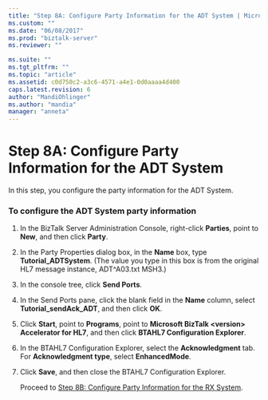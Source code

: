 ```yaml
---
title: "Step 8A: Configure Party Information for the ADT System | Microsoft Docs"
ms.custom: ""
ms.date: "06/08/2017"
ms.prod: "biztalk-server"
ms.reviewer: ""

ms.suite: ""
ms.tgt_pltfrm: ""
ms.topic: "article"
ms.assetid: c0d750c2-a3c6-4571-a4e1-0d0aaaa4d400
caps.latest.revision: 6
author: "MandiOhlinger"
ms.author: "mandia"
manager: "anneta"
---
```

# Step 8A: Configure Party Information for the ADT System
In this step, you configure the party information for the ADT System.  
  
### To configure the ADT System party information  
  
1. In the BizTalk Server Administration Console, right-click **Parties**, point to **New**, and then click **Party**.  
  
2. In the Party Properties dialog box, in the **Name** box, type **Tutorial_ADTSystem**. (The value you type in this box is from the original HL7 message instance, ADT^A03.txt MSH3.)  
  
3. In the console tree, click **Send Ports**.  
  
4. In the Send Ports pane, click the blank field in the **Name** column, select **Tutorial_sendAck_ADT**, and then click **OK**.  
  
5. Click **Start**, point to **Programs**, point to **Microsoft BizTalk \<version\> Accelerator for HL7**, and then click **BTAHL7 Configuration Explorer**.  
  
6. In the BTAHL7 Configuration Explorer, select the **Acknowledgment** tab. For **Acknowledgment type**, select **EnhancedMode**.  
  
7. Click **Save**, and then close the BTAHL7 Configuration Explorer.  
  
   Proceed to [Step 8B: Configure Party Information for the RX System](../../adapters-and-accelerators/accelerator-hl7/step-8b-configure-party-information-for-the-rx-system.md).